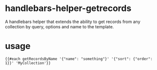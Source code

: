 handlebars-helper-getrecords
=============================
A handlebars helper that extends the ability to get records from any collection by query, options and name to the template.

usage
======

````
{{#each getRecordsByName '{"name": "something"}' '{"sort": {"order": 1}}' 'MyCollection'}}
````